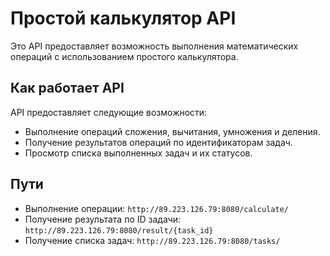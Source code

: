 # Простой калькулятор API

Это API предоставляет возможность выполнения математических операций с использованием простого калькулятора.

## Как работает API

API предоставляет следующие возможности:

- Выполнение операций сложения, вычитания, умножения и деления.
- Получение результатов операций по идентификаторам задач.
- Просмотр списка выполненных задач и их статусов.

## Пути

- Выполнение операции: `http://89.223.126.79:8080/calculate/`
- Получение результата по ID задачи: `http://89.223.126.79:8080/result/{task_id}`
- Получение списка задач: `http://89.223.126.79:8080/tasks/`



